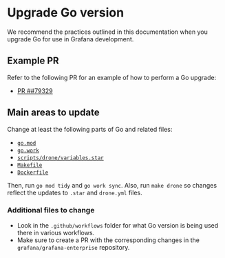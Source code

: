# Upgrade Go version

We recommend the practices outlined in this documentation when you upgrade Go for use in Grafana development.

## Example PR

Refer to the following PR for an example of how to perform a Go upgrade:

- [PR \#\#79329](https://github.com/grafana/grafana/pull/79329)

## Main areas to update

Change at least the following parts of Go and related files:

- [`go.mod`](/go.mod#L3)
- [`go.work`](/go.work#L1)
- [`scripts/drone/variables.star`](/scripts/drone/variables.star#L6)
- [`Makefile`](/Makefile#L12)
- [`Dockerfile`](/Dockerfile#L6)

Then, run `go mod tidy` and `go work sync`. Also, run `make drone` so changes reflect the updates to `.star` and `drone.yml` files.

### Additional files to change

- Look in the `.github/workflows` folder for what Go version is being used there in various workflows.
- Make sure to create a PR with the corresponding changes in the `grafana/grafana-enterprise` repository.
